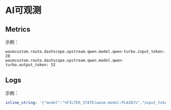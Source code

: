 # AI可观测
## Metrics
示例：
```
wasmcustom.route.dashscope.upstream.qwen.model.qwen-turbo.input_token: 28
wasmcustom.route.dashscope.upstream.qwen.model.qwen-turbo.output_token: 52
```

## Logs
示例：
```yaml
inline_string: '{"model":"%FILTER_STATE(wasm.model:PLAIN)%","input_token":"%FILTER_STATE(wasm.input_token:PLAIN)%"}'
```